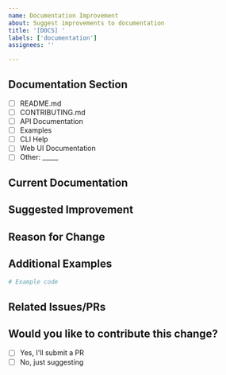 ```yaml
---
name: Documentation Improvement
about: Suggest improvements to documentation
title: '[DOCS] '
labels: ['documentation']
assignees: ''

---
```


## Documentation Section
<!-- Which part of the documentation needs improvement? -->
- [ ] README.md
- [ ] CONTRIBUTING.md
- [ ] API Documentation
- [ ] Examples
- [ ] CLI Help
- [ ] Web UI Documentation
- [ ] Other: _____

## Current Documentation
<!-- What does the current documentation say? (if applicable) -->

## Suggested Improvement
<!-- How should the documentation be improved? -->

## Reason for Change
<!-- Why is this change needed? What confusion does it resolve? -->

## Additional Examples
<!-- If suggesting new examples, provide them here -->

```python
# Example code
```

## Related Issues/PRs
<!-- Link any related issues or pull requests -->

## Would you like to contribute this change?
- [ ] Yes, I'll submit a PR
- [ ] No, just suggesting